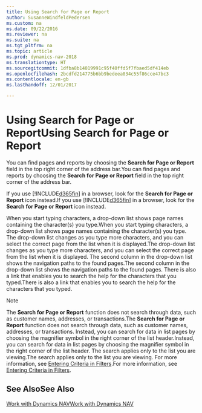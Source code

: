 ```yaml
---
title: Using Search for Page or Report
author: SusanneWindfeldPedersen
ms.custom: na
ms.date: 09/22/2016
ms.reviewer: na
ms.suite: na
ms.tgt_pltfrm: na
ms.topic: article
ms.prod: dynamics-nav-2018
ms.translationtype: HT
ms.sourcegitcommit: 1dfba8b14019991c95f40ffd5f7fbaed5df414eb
ms.openlocfilehash: 2bcdfd214775b6bb9bedeea034c55f86cce47bc3
ms.contentlocale: en-gb
ms.lasthandoff: 12/01/2017

---
```


# <a name="using-search-for-page-or-report"></a><span data-ttu-id="2c4ba-102">Using Search for Page or Report</span><span class="sxs-lookup"><span data-stu-id="2c4ba-102">Using Search for Page or Report</span></span>
<span data-ttu-id="2c4ba-103">You can find pages and reports by choosing the **Search for Page or Report** field in the top right corner of the address bar.</span><span class="sxs-lookup"><span data-stu-id="2c4ba-103">You can find pages and reports by choosing the **Search for Page or Report** field in the top right corner of the address bar.</span></span>

<span data-ttu-id="2c4ba-104">If you use [!INCLUDE[d365fin](includes/d365fin_md.md)] in a browser, look for the **Search for Page or Report** icon instead.</span><span class="sxs-lookup"><span data-stu-id="2c4ba-104">If you use [!INCLUDE[d365fin](includes/d365fin_md.md)] in a browser, look for the **Search for Page or Report** icon instead.</span></span>

<span data-ttu-id="2c4ba-105">When you start typing characters, a drop-down list shows page names containing the character(s) you type.</span><span class="sxs-lookup"><span data-stu-id="2c4ba-105">When you start typing characters, a drop-down list shows page names containing the character(s) you type.</span></span> <span data-ttu-id="2c4ba-106">The drop-down list changes as you type more characters, and you can select the correct page from the list when it is displayed.</span><span class="sxs-lookup"><span data-stu-id="2c4ba-106">The drop-down list changes as you type more characters, and you can select the correct page from the list when it is displayed.</span></span> <span data-ttu-id="2c4ba-107">The second column in the drop-down list shows the navigation paths to the found pages.</span><span class="sxs-lookup"><span data-stu-id="2c4ba-107">The second column in the drop-down list shows the navigation paths to the found pages.</span></span> <span data-ttu-id="2c4ba-108">There is also a link that enables you to search the help for the characters that you typed.</span><span class="sxs-lookup"><span data-stu-id="2c4ba-108">There is also a link that enables you to search the help for the characters that you typed.</span></span>

> [!NOTE]  
>   <span data-ttu-id="2c4ba-109">The **Search for Page or Report** function does not search through data, such as customer names, addresses, or transactions.</span><span class="sxs-lookup"><span data-stu-id="2c4ba-109">The **Search for Page or Report** function does not search through data, such as customer names, addresses, or transactions.</span></span> <span data-ttu-id="2c4ba-110">Instead, you can search for data in list pages by choosing the magnifier symbol in the right corner of the list header.</span><span class="sxs-lookup"><span data-stu-id="2c4ba-110">Instead, you can search for data in list pages by choosing the magnifier symbol in the right corner of the list header.</span></span> <span data-ttu-id="2c4ba-111">The search applies only to the list you are viewing.</span><span class="sxs-lookup"><span data-stu-id="2c4ba-111">The search applies only to the list you are viewing.</span></span> <span data-ttu-id="2c4ba-112">For more information, see [Entering Criteria in Filters](ui-enter-criteria-filters.md).</span><span class="sxs-lookup"><span data-stu-id="2c4ba-112">For more information, see [Entering Criteria in Filters](ui-enter-criteria-filters.md).</span></span>  

## <a name="see-also"></a><span data-ttu-id="2c4ba-113">See Also</span><span class="sxs-lookup"><span data-stu-id="2c4ba-113">See Also</span></span>
[<span data-ttu-id="2c4ba-114">Work with Dynamics NAV</span><span class="sxs-lookup"><span data-stu-id="2c4ba-114">Work with Dynamics NAV</span></span>](ui-work-product.md)


